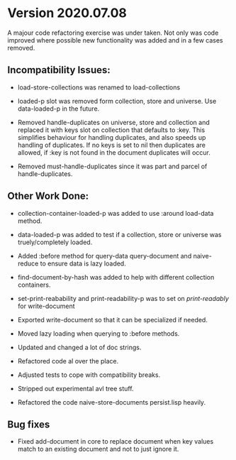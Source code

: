 # Version 2020.07.08

A majour code refactoring exercise was under taken. Not only was code improved where possible new functionality was added and in a few cases removed.

## Incompatibility Issues:

- load-store-collections was renamed to load-collections

- loaded-p slot was removed form collection, store and universe. Use data-loaded-p in the future.

- Removed handle-duplicates on universe, store and collection and replaced it with keys slot on collection that defaults to :key. This simplifies behaviour for handling duplicates, and also speeds up handling of duplicates. If no keys is set to nil then duplicates are allowed, if :key is not found in the document duplicates will occur.

- Removed must-handle-duplicates since it was part and parcel of handle-duplicates.


## Other Work Done:

- collection-container-loaded-p was added to use :around load-data method.

- data-loaded-p was added to test if a collection, store or universe was truely/completely loaded.

- Added :before method for query-data query-document and naive-reduce to ensure data is lazy loaded.

- find-document-by-hash was added to help with different collection containers.

- set-print-reabability and print-readability-p was to set on *print-readably* for write-document

- Exported write-document so that it can be specialized if needed.

- Moved lazy loading when querying to :before methods.

- Updated and changed a lot of doc strings.

- Refactored code al over the place.

- Adjusted tests to cope with compatibility breaks.

- Stripped out experimental avl tree stuff.

- Refactored the code naive-store-documents persist.lisp heavily.

## Bug fixes

- Fixed add-document in core to replace document when key values match to an existing document and not to just ignore it. 
